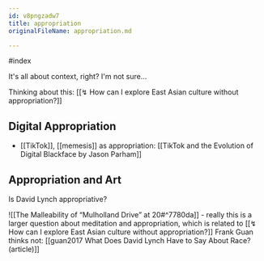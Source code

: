```yaml
---
id: v8pngzadw7
title: appropriation
originalFileName: appropriation.md

---
```


#index

It's all about context, right? I'm not sure...

Thinking about this: [[↯ How can I explore East Asian culture without appropriation?]]

## Digital Appropriation

* [[TikTok]], [[memesis]] as appropriation: [[TikTok and the Evolution of Digital Blackface by Jason Parham]]

## Appropriation and Art

Is David Lynch appropriative?

![[The Malleability of “Mulholland Drive” at 20#^7780da]] - really this is a larger question about meditation and appropriation, which is related to [[↯ How can I explore East Asian culture without appropriation?]]
Frank Guan thinks not: [[guan2017 What Does David Lynch Have to Say About Race? (article)]]
